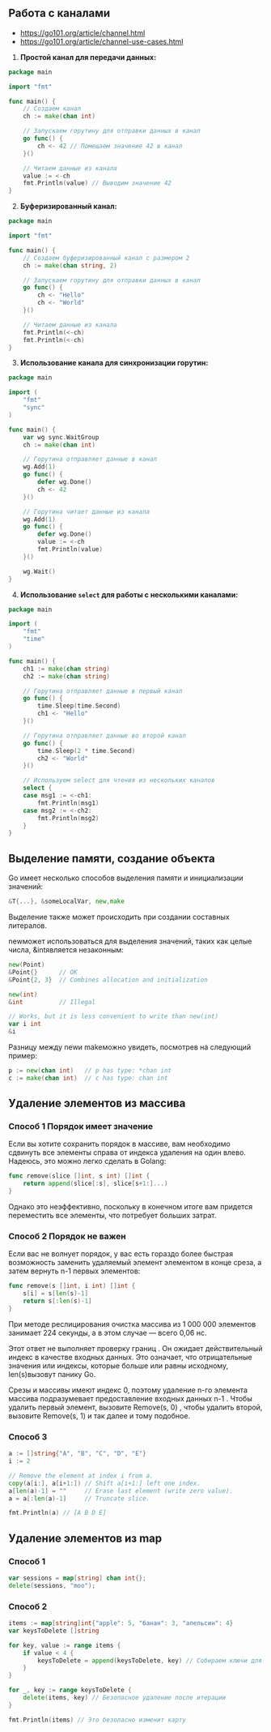 ## Работа с каналами

- https://go101.org/article/channel.html
- https://go101.org/article/channel-use-cases.html

1. **Простой канал для передачи данных:**

```go
package main

import "fmt"

func main() {
    // Создаем канал
    ch := make(chan int)

    // Запускаем горутину для отправки данных в канал
    go func() {
        ch <- 42 // Помещаем значение 42 в канал
    }()

    // Читаем данные из канала
    value := <-ch
    fmt.Println(value) // Выводим значение 42
}
```

2. **Буферизированный канал:**

```go
package main

import "fmt"

func main() {
    // Создаем буферизированный канал с размером 2
    ch := make(chan string, 2)

    // Запускаем горутину для отправки данных в канал
    go func() {
        ch <- "Hello"
        ch <- "World"
    }()

    // Читаем данные из канала
    fmt.Println(<-ch)
    fmt.Println(<-ch)
}
```

3. **Использование канала для синхронизации горутин:**

```go
package main

import (
    "fmt"
    "sync"
)

func main() {
    var wg sync.WaitGroup
    ch := make(chan int)

    // Горутина отправляет данные в канал
    wg.Add(1)
    go func() {
        defer wg.Done()
        ch <- 42
    }()

    // Горутина читает данные из канала
    wg.Add(1)
    go func() {
        defer wg.Done()
        value := <-ch
        fmt.Println(value)
    }()

    wg.Wait()
}
```

4. **Использование `select` для работы с несколькими каналами:**

```go
package main

import (
    "fmt"
    "time"
)

func main() {
    ch1 := make(chan string)
    ch2 := make(chan string)

    // Горутина отправляет данные в первый канал
    go func() {
        time.Sleep(time.Second)
        ch1 <- "Hello"
    }()

    // Горутина отправляет данные во второй канал
    go func() {
        time.Sleep(2 * time.Second)
        ch2 <- "World"
    }()

    // Используем select для чтения из нескольких каналов
    select {
    case msg1 := <-ch1:
        fmt.Println(msg1)
    case msg2 := <-ch2:
        fmt.Println(msg2)
    }
}
```

## Выделение памяти, создание объекта

Go имеет несколько способов выделения памяти и инициализации значений:

```go
&T{...}, &someLocalVar, new,make
```

Выделение также может происходить при создании составных литералов.

newможет использоваться для выделения значений, таких как целые числа, &intявляется незаконным:

```go
new(Point)
&Point{}      // OK
&Point{2, 3}  // Combines allocation and initialization

new(int)
&int          // Illegal

// Works, but it is less convenient to write than new(int)
var i int
&i
```

Разницу между newи makeможно увидеть, посмотрев на следующий пример:

```go
p := new(chan int)   // p has type: *chan int
c := make(chan int)  // c has type: chan int
```

## Удаление элементов из массива

### Способ 1 Порядок имеет значение

Если вы хотите сохранить порядок в массиве, вам необходимо сдвинуть все элементы справа от индекса удаления на один влево. Надеюсь, это можно легко сделать в Golang:

```go
func remove(slice []int, s int) []int {
    return append(slice[:s], slice[s+1:]...)
}
```

Однако это неэффективно, поскольку в конечном итоге вам придется переместить все элементы, что потребует больших затрат.

### Способ 2 Порядок не важен

Если вас не волнует порядок, у вас есть гораздо более быстрая возможность заменить удаляемый элемент элементом в конце среза, а затем вернуть n-1 первых элементов:

```go
func remove(s []int, i int) []int {
    s[i] = s[len(s)-1]
    return s[:len(s)-1]
}
```

При методе реслицирования очистка массива из 1 000 000 элементов занимает 224 секунды, а в этом случае — всего 0,06 нс.

Этот ответ не выполняет проверку границ . Он ожидает действительный индекс в качестве входных данных. Это означает, что отрицательные значения или индексы, которые больше или равны исходному, len(s)вызовут панику Go.

Срезы и массивы имеют индекс 0, поэтому удаление n-го элемента массива подразумевает предоставление входных данных n-1 . Чтобы удалить первый элемент, вызовите Remove(s, 0) , чтобы удалить второй, вызовите Remove(s, 1) и так далее и тому подобное.

### Cпособ 3

```go
a := []string{"A", "B", "C", "D", "E"}
i := 2

// Remove the element at index i from a.
copy(a[i:], a[i+1:]) // Shift a[i+1:] left one index.
a[len(a)-1] = ""     // Erase last element (write zero value).
a = a[:len(a)-1]     // Truncate slice.

fmt.Println(a) // [A B D E]
```

## Удаление элементов из map

### Способ 1

```go
var sessions = map[string] chan int{};
delete(sessions, "moo");
```

### Способ 2

```go
items := map[string]int{"apple": 5, "банан": 3, "апельсин": 4}
var keysToDelete []string

for key, value := range items {
    if value < 4 {
        keysToDelete = append(keysToDelete, key) // Собираем ключи для удаления
    }
}

for _, key := range keysToDelete {
    delete(items, key) // Безопасное удаление после итерации
}

fmt.Println(items) // Это безопасно изменит карту
```
